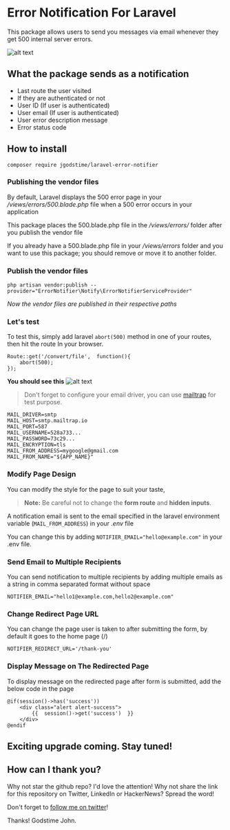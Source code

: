 # Error Notification For Laravel

This package allows users to send you messages via email whenever they get 500 internal server errors.

![alt text](https://img001.prntscr.com/file/img001/Zirxkel4QF-IDBFV5v1veA.png)


## What the package sends as a notification
- Last route the user visited  
- If they are authenticated or not  
- User ID  (If user is authenticated)
- User email  (If user is authenticated)
- User error description message  
- Error status code


## How to install

    composer require jgodstime/laravel-error-notifier

### Publishing the vendor files
By default, Laravel displays the 500 error page in your */views/errors/500.blade.php* file when a 500 error occurs in your application  
  
This package places the 500.blade.php file in the */views/errors/* folder after you publish the vendor file  
  
If you already have a 500.blade.php file in your */views/errors* folder and you want to use this package; you should remove or move it to another folder.

### Publish the vendor files

    php artisan vendor:publish --provider="ErrorNotifier\Notify\ErrorNotifierServiceProvider"

*Now the vendor files are published in their respective paths*
### Let's test
To test this, simply add laravel `abort(500)` method in one of your routes, then hit the route In your browser.

    Route::get('/convert/file',  function(){
	    abort(500);
    });

**You should see this**
![alt text](https://img001.prntscr.com/file/img001/Zirxkel4QF-IDBFV5v1veA.png)



> Don't forget to configure your email driver, you can use [mailtrap](https://mailtrap.io/) for test purpose.

    MAIL_DRIVER=smtp
    MAIL_HOST=smtp.mailtrap.io
    MAIL_PORT=587
    MAIL_USERNAME=528a733...
    MAIL_PASSWORD=73c29...
    MAIL_ENCRYPTION=tls
    MAIL_FROM_ADDRESS=mygoogle@gmail.com
    MAIL_FROM_NAME="${APP_NAME}"

### Modify Page Design
You can modify the style for the page to suit your taste, 
> **Note:** Be careful not to change the **form route** and **hidden inputs**.

A notification email is sent to the email specified in the laravel environment variable (`MAIL_FROM_ADDRESS`) in your *.env* file  
  
You can change this by adding `NOTIFIER_EMAIL="hello@example.com"` in your .env file.  

### Send Email to Multiple Recipients
 You can send notification to multiple recipients by adding multiple emails as a string in comma separated format without space

    NOTIFIER_EMAIL="hello1@example.com,hello2@example.com"

### Change Redirect Page URL
You can change the page  user is taken to after submitting the form, by default it goes to the home page (/)  

    NOTIFIER_REDIRECT_URL='/thank-you'

### Display Message on The Redirected Page
To display message on the redirected page after form is submitted, add the below code in the page

    @if(session()->has('success'))  
    	<div class="alert alert-success">  
    		{{  session()->get('success')  }}  
    	</div> 
    @endif

  
## Exciting upgrade coming. Stay tuned!  
  

## How can I thank you?

Why not star the github repo? I'd love the attention! Why not share the link for this repository on Twitter, LinkedIn or HackerNews? Spread the word!

Don't forget to  [follow me on twitter](https://twitter.com/johngodstime)!

Thanks! Godstime John.
